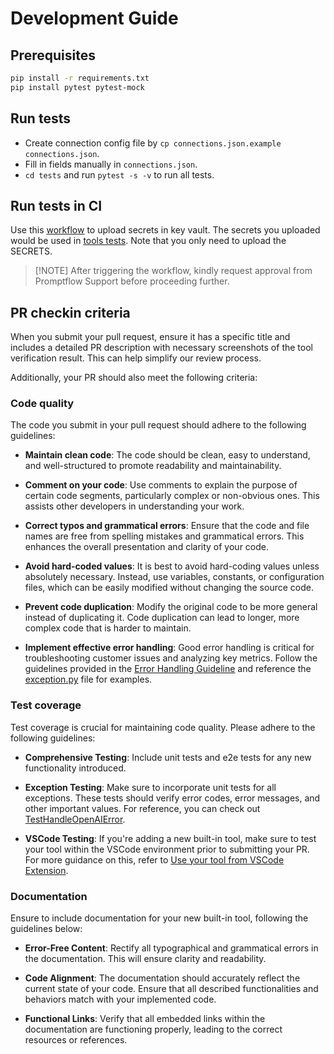 # Development Guide

## Prerequisites

```bash
pip install -r requirements.txt
pip install pytest pytest-mock
```

## Run tests

- Create connection config file by `cp connections.json.example connections.json`.
- Fill in fields manually in `connections.json`.
- `cd tests` and run `pytest -s -v` to run all tests.

## Run tests in CI

Use this [workflow](https://github.com/microsoft/promptflow/actions/workflows/tools_secret_upload.yml) to upload secrets in key vault. The secrets you uploaded would be used in [tools tests](https://github.com/microsoft/promptflow/actions/workflows/tools_tests.yml). Note that you only need to upload the SECRETS.
  > [!NOTE] After triggering the workflow, kindly request approval from Promptflow Support before proceeding further.

## PR checkin criteria
When you submit your pull request, ensure it has a specific title and includes a detailed PR description with necessary screenshots of the tool verification result. This can help simplify our review process.

Additionally, your PR should also meet the following criteria:

### Code quality
The code you submit in your pull request should adhere to the following guidelines:
- **Maintain clean code**: The code should be clean, easy to understand, and well-structured to promote readability and maintainability.

- **Comment on your code**: Use comments to explain the purpose of certain code segments, particularly complex or non-obvious ones. This assists other developers in understanding your work.

- **Correct typos and grammatical errors**: Ensure that the code and file names are free from spelling mistakes and grammatical errors. This enhances the overall presentation and clarity of your code.

- **Avoid hard-coded values**: It is best to avoid hard-coding values unless absolutely necessary. Instead, use variables, constants, or configuration files, which can be easily modified without changing the source code.

- **Prevent code duplication**: Modify the original code to be more general instead of duplicating it. Code duplication can lead to longer, more complex code that is harder to maintain.

- **Implement effective error handling**: Good error handling is critical for troubleshooting customer issues and analyzing key metrics. Follow the guidelines provided in the [Error Handling Guideline](https://msdata.visualstudio.com/Vienna/_git/PromptFlow?path=/docs/error_handling_guidance.md&_a=preview) and reference the [exception.py](https://github.com/microsoft/promptflow/blob/main/src/promptflow-tools/promptflow/tools/exception.py) file for examples.


### Test coverage
Test coverage is crucial for maintaining code quality. Please adhere to the following guidelines:

- **Comprehensive Testing**: Include unit tests and e2e tests for any new functionality introduced.

- **Exception Testing**: Make sure to incorporate unit tests for all exceptions. These tests should verify error codes, error messages, and other important values. For reference, you can check out [TestHandleOpenAIError](https://github.com/microsoft/promptflow/blob/main/src/promptflow-tools/tests/test_handle_openai_error.py).

- **VSCode Testing**: If you're adding a new built-in tool, make sure to test your tool within the VSCode environment prior to submitting your PR. For more guidance on this, refer to [Use your tool from VSCode Extension](https://github.com/microsoft/promptflow/blob/main/docs/how-to-guides/develop-a-tool/create-and-use-tool-package.md#use-your-tool-from-vscode-extension).


### Documentation
Ensure to include documentation for your new built-in tool, following the guidelines below:
- **Error-Free Content**: Rectify all typographical and grammatical errors in the documentation. This will ensure clarity and readability.

- **Code Alignment**: The documentation should accurately reflect the current state of your code. Ensure that all described functionalities and behaviors match with your implemented code.

- **Functional Links**: Verify that all embedded links within the documentation are functioning properly, leading to the correct resources or references.




